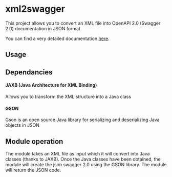 # xml2swagger

This project allows you to convert an XML file into OpenAPI 2.0 (Swagger 2.0) documentation in JSON format. 

You can find a very detailed documentation [here](https://github.com/thomaslprr/xml2swagger/wiki).

## Usage 

## Dependancies

#### JAXB (Java Architecture for XML Binding)
Allows you to transform the XML structure into a Java class

#### GSON
Gson is an open source Java library for serializing and deserializing Java objects in JSON

## Module operation
The module takes an XML file as input which it will convert into Java classes (thanks to JAXB). Once the Java classes have been obtained, the module will create the json swagger 2.0 using the GSON library. The module will return the JSON code.
